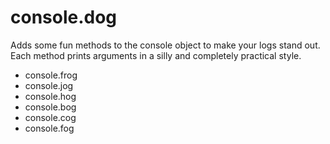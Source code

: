 # console.dog
Adds some fun methods to the console object to make your logs stand out. Each method prints arguments in a silly and completely practical style.

* console.frog
* console.jog
* console.hog
* console.bog
* console.cog
* console.fog
